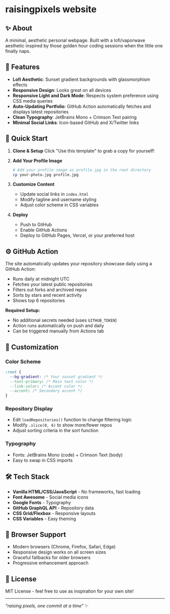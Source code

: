 # raisingpixels website

## ✨ About

A minimal, aesthetic personal webpage. Built with a lofi/vaporwave aesthetic inspired by those golden hour coding sessions when the little one finally naps.

## 🎨 Features

- **Lofi Aesthetic**: Sunset gradient backgrounds with glassmorphism effects
- **Responsive Design**: Looks great on all devices
- **Responsive Light and Dark Mode**: Respects system preference using CSS media queries
- **Auto-Updating Portfolio**: GitHub Action automatically fetches and displays latest repositories
- **Clean Typography**: JetBrains Mono + Crimson Text pairing
- **Minimal Social Links**: Icon-based GitHub and X/Twitter links

## 🚀 Quick Start

1. **Clone & Setup**
   Click "Use this template" to grab a copy for yourself!

2. **Add Your Profile Image**
   ```bash
   # Add your profile image as profile.jpg in the root directory
   cp your-photo.jpg profile.jpg
   ```
   
3. **Customize Content**
   - Update social links in `index.html`
   - Modify tagline and username styling
   - Adjust color scheme in CSS variables

4. **Deploy**
   - Push to GitHub
   - Enable GitHub Actions
   - Deploy to GitHub Pages, Vercel, or your preferred host

## ⚙️ GitHub Action

The site automatically updates your repository showcase daily using a GitHub Action:

- Runs daily at midnight UTC
- Fetches your latest public repositories
- Filters out forks and archived repos
- Sorts by stars and recent activity
- Shows top 6 repositories

**Required Setup:**

- No additional secrets needed (uses `GITHUB_TOKEN`)
- Action runs automatically on push and daily
- Can be triggered manually from Actions tab

## 🎯 Customization

### Color Scheme

```css
:root {
  --bg-gradient: /* Your sunset gradient */
  --text-primary: /* Main text color */
  --link-color: /* Accent color */
  --accent: /* Secondary accent */
}
```

### Repository Display

- Edit `loadRepositories()` function to change filtering logic
- Modify `.slice(0, 6)` to show more/fewer repos
- Adjust sorting criteria in the sort function

### Typography

- Fonts: JetBrains Mono (code) + Crimson Text (body)
- Easy to swap in CSS imports

## 🛠️ Tech Stack

- **Vanilla HTML/CSS/JavaScript** - No frameworks, fast loading
- **Font Awesome** - Social media icons
- **Google Fonts** - Typography
- **GitHub GraphQL API** - Repository data
- **CSS Grid/Flexbox** - Responsive layouts
- **CSS Variables** - Easy theming

## 📱 Browser Support

- Modern browsers (Chrome, Firefox, Safari, Edge)
- Responsive design works on all screen sizes
- Graceful fallbacks for older browsers
- Progressive enhancement approach

## 📄 License

MIT License - feel free to use as inspiration for your own site!

-----

*“raising pixels, one commit at a time”* ✨

<!-- 
Secret message for fellow parent coders:
You're doing great. Your kids don't care if your code is perfect.
They care that you're there and trying your best.
Keep building!
-->
